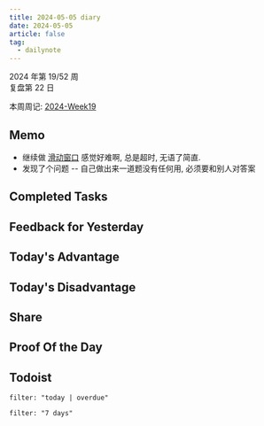 ```yaml
---
title: 2024-05-05 diary
date: 2024-05-05
article: false
tag:
  - dailynote
---
```

  
2024 年第 19/52 周  
复盘第 22 日

本周周记: [2024-Week19](2024-Week19)

## Memo
- 继续做 [滑动窗口](../../04%20Coding%20&%20Tech/04%20Coding%20Ability/00%20Leetcode/专栏/滑动窗口) 感觉好难啊, 总是超时, 无语了简直.
- 发现了个问题 -- 自己做出来一道题没有任何用, 必须要和别人对答案
## Completed Tasks

## Feedback for Yesterday

## Today's Advantage

## Today's Disadvantage

## Share

## Proof Of the Day

## Todoist
```todoist
filter: "today | overdue"
```
```todoist
filter: "7 days"
```